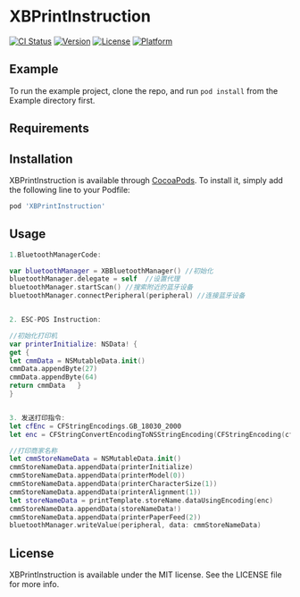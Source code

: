 # XBPrintInstruction

[![CI Status](https://img.shields.io/travis/LiuSky/XBPrintInstruction.svg?style=flat)](https://travis-ci.org/LiuSky/XBPrintInstruction)
[![Version](https://img.shields.io/cocoapods/v/XBPrintInstruction.svg?style=flat)](https://cocoapods.org/pods/XBPrintInstruction)
[![License](https://img.shields.io/cocoapods/l/XBPrintInstruction.svg?style=flat)](https://cocoapods.org/pods/XBPrintInstruction)
[![Platform](https://img.shields.io/cocoapods/p/XBPrintInstruction.svg?style=flat)](https://cocoapods.org/pods/XBPrintInstruction)

## Example

To run the example project, clone the repo, and run `pod install` from the Example directory first.

## Requirements

## Installation

XBPrintInstruction is available through [CocoaPods](https://cocoapods.org). To install
it, simply add the following line to your Podfile:

```ruby
pod 'XBPrintInstruction'
```

## Usage
```swift
1.BluetoothManagerCode: 

var bluetoothManager = XBBluetoothManager() //初始化
bluetoothManager.delegate = self  //设置代理 
bluetoothManager.startScan() //搜索附近的蓝牙设备  
bluetoothManager.connectPeripheral(peripheral) //连接蓝牙设备 


2. ESC-POS Instruction: 

//初始化打印机
var printerInitialize: NSData! {
get { 
let cmmData = NSMutableData.init() 
cmmData.appendByte(27) 
cmmData.appendByte(64) 
return cmmData   } 
} 


3. 发送打印指令: 
let cfEnc = CFStringEncodings.GB_18030_2000 
let enc = CFStringConvertEncodingToNSStringEncoding(CFStringEncoding(cfEnc.rawValue)) 

//打印商家名称 
let cmmStoreNameData = NSMutableData.init() 
cmmStoreNameData.appendData(printerInitialize) 
cmmStoreNameData.appendData(printerModel(0)) 
cmmStoreNameData.appendData(printerCharacterSize(1)) 
cmmStoreNameData.appendData(printerAlignment(1)) 
let storeNameData = printTemplate.storeName.dataUsingEncoding(enc) 
cmmStoreNameData.appendData(storeNameData!) 
cmmStoreNameData.appendData(printerPaperFeed(2)) 
bluetoothManager.writeValue(peripheral, data: cmmStoreNameData) 
```

## License

XBPrintInstruction is available under the MIT license. See the LICENSE file for more info.
